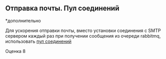 ## Отправка почты. Пул соединений

*дополнительно

Для ускорения отправки почты, вместо установки соединения с SMTP сервером каждый раз при получении сообщения из очереди rabbitmq, использовать [пул соединений](https://ru.wikipedia.org/wiki/%D0%9E%D0%B1%D1%8A%D0%B5%D0%BA%D1%82%D0%BD%D1%8B%D0%B9_%D0%BF%D1%83%D0%BB)


Оценка 8

